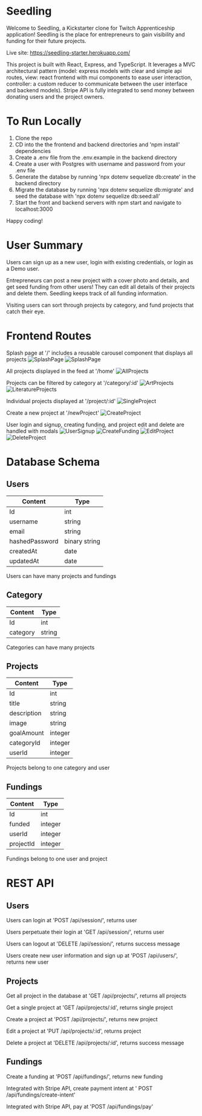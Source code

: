 # Seedling
Welcome to Seedling, a Kickstarter clone for Twitch Apprenticeship application! Seedling is the place for entrepreneurs to gain visibility and funding for their future projects. 

Live site: https://seedling-starter.herokuapp.com/

This project is built with React, Express, and TypeScript. It leverages a MVC architectural pattern (model: express models with clear and simple api routes, view: react frontend with mui components to ease user interaction, controller: a custom reducer to communicate between the user interface and backend models). Stripe API is fully integrated to send money between donating users and the project owners. 

# To Run Locally

1. Clone the repo
2. CD into the the frontend and backend directories and 'npm install' dependencies
3. Create a .env file from the .env.example in the backend directory
4. Create a user with Postgres with username and password from your .env file
5. Generate the databse by running 'npx dotenv sequelize db:create' in the backend directory 
6. Migrate the database by running 'npx dotenv sequelize db:migrate' and seed the database with 'npx dotenv sequelize db:seed:all'
7. Start the front and backend servers with npm start and navigate to localhost:3000 

Happy coding!

# User Summary 

Users can sign up as a new user, login with existing credentials, or login as a Demo user. 

Entrepreneurs can post a new project with a cover photo and details, and get seed funding from other users! They can edit all details of their projects and delete them. Seedling keeps track of all funding information.

Visiting users can sort through projects by category, and fund projects that catch their eye.

# Frontend Routes

Splash page at '/' includes a reusable carousel component that displays all projects
![SplashPage](https://user-images.githubusercontent.com/85664060/159148497-dce25ac8-f665-4343-8be6-01fcbcf14cbe.png)
![SplashPage](https://user-images.githubusercontent.com/85664060/159148495-bc8d7dba-77fc-4c81-9144-7781d13396b7.png)

All projects displayed in the feed at '/home'
![AllProjects](https://user-images.githubusercontent.com/85664060/159148327-74d77fbf-7108-47bc-a37a-597294d8c990.png)

Projects can be filtered by category at '/category/:id'
![ArtProjects](https://user-images.githubusercontent.com/85664060/159148330-05ddbb2c-b21a-4bf8-ad73-f9ed4e7ea12e.png)
![LiteratureProjects](https://user-images.githubusercontent.com/85664060/159148332-28fbb979-a26c-4ae5-b6b1-1d4a61abdedf.png)

Individual projects displayed at '/project/:id'
![SingleProject](https://user-images.githubusercontent.com/85664060/159148320-1260fbca-54ea-4ef9-8871-8d528ed3c1a1.png)

Create a new project at '/newProject'
![CreateProject](https://user-images.githubusercontent.com/85664060/159148323-1ebeb11e-4b73-4556-91f8-64c9b877b077.png)

User login and signup, creating funding, and project edit and delete are handled with modals
![UserSignup](https://user-images.githubusercontent.com/85664060/159148336-c848ad1b-56b8-47eb-ae3e-7fccb5d70c6b.png)
![CreateFunding](https://user-images.githubusercontent.com/85664060/159148322-273aa1e1-d7ba-49f9-b523-b17859da8fe2.png)
![EditProject](https://user-images.githubusercontent.com/85664060/159148342-3903b3d6-86aa-4a61-9dd2-64289e5ec6b1.png)
![DeleteProject](https://user-images.githubusercontent.com/85664060/159148345-858fc02a-3b4e-43d5-9987-cd790e10f0b4.png)



# Database Schema

## Users
| Content       | Type          |
| ------------- | ------------- |
| Id            | int           |
| username      | string        |
| email         | string        |
| hashedPassword| binary string |
| createdAt     | date          |
| updatedAt     | date          |

Users can have many projects and fundings

## Category
| Content       | Type          |
| ------------- | ------------- |
| Id            | int           |
| category      | string        |

Categories can have many projects

## Projects
| Content       | Type          |
| ------------- | ------------- |
| Id            | int           |
| title         | string        |
| description   | string        |
| image         | string        |
| goalAmount    | integer       |
| categoryId    | integer       |
| userId        | integer       |

Projects belong to one category and user

## Fundings
| Content       | Type          |
| ------------- | ------------- |
| Id            | int           |
| funded        | integer       |
| userId        | integer       |
| projectId     | integer       |

Fundings belong to one user and project

# REST API

## Users
Users can login at 'POST /api/session/', returns user

Users perpetuate their login at 'GET /api/session/', returns user 

Users can logout at 'DELETE /api/session/', returns success message

Users create new user information and sign up at 'POST /api/users/', returns new user

## Projects
Get all project in the database at 'GET /api/projects/', returns all projects

Get a single project at 'GET /api/projects/:id', returns single project

Create a project at 'POST /api/projects/', returns new project

Edit a project at 'PUT /api/projects/:id', returns project

Delete a project at 'DELETE /api/projects/:id', returns success message

## Fundings
Create a funding at 'POST /api/fundings/', returns new funding

Integrated with Stripe API, create payment intent at ' POST /api/fundings/create-intent'

Integrated with Stripe API, pay at 'POST /api/fundings/pay'

